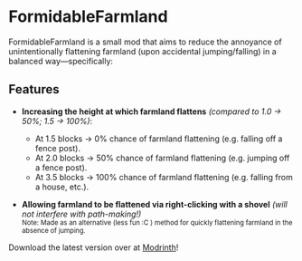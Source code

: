 # FormidableFarmland

FormidableFarmland is a small mod that aims to reduce the annoyance of unintentionally flattening farmland (upon accidental jumping/falling) in a balanced way—specifically:

## Features
* **Increasing the height at which farmland flattens** *(compared to 1.0 → 50%; 1.5 → 100%)*:
  * At 1.5 blocks → 0% chance of farmland flattening (e.g. falling off a fence post).
  * At 2.0 blocks → 50% chance of farmland flattening (e.g. jumping off a fence post).
  * At 3.5 blocks → 100% chance of farmland flattening (e.g. falling from a house, etc.).


* **Allowing farmland to be flattened via right-clicking with a shovel** *(will not interfere with path-making!)*\
  <sup>Note: Made as an alternative (less fun :C ) method for quickly flattening farmland in the absence of jumping. 

Download the latest version over at [Modrinth](https://modrinth.com/mod/FormidableFarmland)!